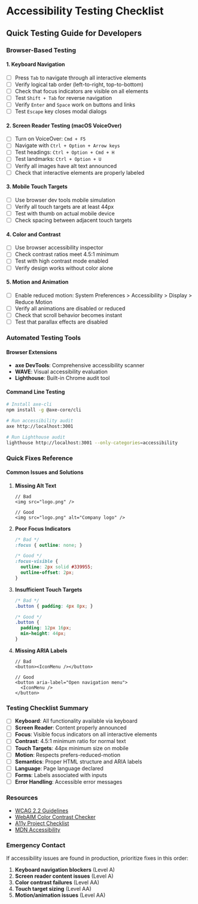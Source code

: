 # Accessibility Testing Checklist

## Quick Testing Guide for Developers

### Browser-Based Testing

#### 1. Keyboard Navigation
- [ ] Press `Tab` to navigate through all interactive elements
- [ ] Verify logical tab order (left-to-right, top-to-bottom)
- [ ] Check that focus indicators are visible on all elements
- [ ] Test `Shift + Tab` for reverse navigation
- [ ] Verify `Enter` and `Space` work on buttons and links
- [ ] Test `Escape` key closes modal dialogs

#### 2. Screen Reader Testing (macOS VoiceOver)
- [ ] Turn on VoiceOver: `Cmd + F5`
- [ ] Navigate with `Ctrl + Option + Arrow keys`
- [ ] Test headings: `Ctrl + Option + Cmd + H`
- [ ] Test landmarks: `Ctrl + Option + U`
- [ ] Verify all images have alt text announced
- [ ] Check that interactive elements are properly labeled

#### 3. Mobile Touch Targets
- [ ] Use browser dev tools mobile simulation
- [ ] Verify all touch targets are at least 44px
- [ ] Test with thumb on actual mobile device
- [ ] Check spacing between adjacent touch targets

#### 4. Color and Contrast
- [ ] Use browser accessibility inspector
- [ ] Check contrast ratios meet 4.5:1 minimum
- [ ] Test with high contrast mode enabled
- [ ] Verify design works without color alone

#### 5. Motion and Animation
- [ ] Enable reduced motion: System Preferences > Accessibility > Display > Reduce Motion
- [ ] Verify all animations are disabled or reduced
- [ ] Check that scroll behavior becomes instant
- [ ] Test that parallax effects are disabled

### Automated Testing Tools

#### Browser Extensions
- **axe DevTools**: Comprehensive accessibility scanner
- **WAVE**: Visual accessibility evaluation
- **Lighthouse**: Built-in Chrome audit tool

#### Command Line Testing
```bash
# Install axe-cli
npm install -g @axe-core/cli

# Run accessibility audit
axe http://localhost:3001

# Run Lighthouse audit
lighthouse http://localhost:3001 --only-categories=accessibility
```

### Quick Fixes Reference

#### Common Issues and Solutions

1. **Missing Alt Text**
   ```tsx
   // Bad
   <img src="logo.png" />
   
   // Good
   <img src="logo.png" alt="Company logo" />
   ```

2. **Poor Focus Indicators**
   ```css
   /* Bad */
   :focus { outline: none; }
   
   /* Good */
   :focus-visible {
     outline: 2px solid #339955;
     outline-offset: 2px;
   }
   ```

3. **Insufficient Touch Targets**
   ```css
   /* Bad */
   .button { padding: 4px 8px; }
   
   /* Good */
   .button { 
     padding: 12px 16px; 
     min-height: 44px;
   }
   ```

4. **Missing ARIA Labels**
   ```tsx
   // Bad
   <button><IconMenu /></button>
   
   // Good
   <button aria-label="Open navigation menu">
     <IconMenu />
   </button>
   ```

### Testing Checklist Summary

- [ ] **Keyboard**: All functionality available via keyboard
- [ ] **Screen Reader**: Content properly announced
- [ ] **Focus**: Visible focus indicators on all interactive elements
- [ ] **Contrast**: 4.5:1 minimum ratio for normal text
- [ ] **Touch Targets**: 44px minimum size on mobile
- [ ] **Motion**: Respects prefers-reduced-motion
- [ ] **Semantics**: Proper HTML structure and ARIA labels
- [ ] **Language**: Page language declared
- [ ] **Forms**: Labels associated with inputs
- [ ] **Error Handling**: Accessible error messages

### Resources

- [WCAG 2.2 Guidelines](https://www.w3.org/WAI/WCAG22/quickref/)
- [WebAIM Color Contrast Checker](https://webaim.org/resources/contrastchecker/)
- [A11y Project Checklist](https://www.a11yproject.com/checklist/)
- [MDN Accessibility](https://developer.mozilla.org/en-US/docs/Web/Accessibility)

### Emergency Contact
If accessibility issues are found in production, prioritize fixes in this order:
1. **Keyboard navigation blockers** (Level A)
2. **Screen reader content issues** (Level A) 
3. **Color contrast failures** (Level AA)
4. **Touch target sizing** (Level AA)
5. **Motion/animation issues** (Level AA)